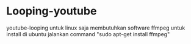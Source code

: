# Looping-youtube
youtube-looping untuk linux saja membutuhkan software ffmpeg untuk install di ubuntu jalankan command "sudo apt-get install ffmpeg"
